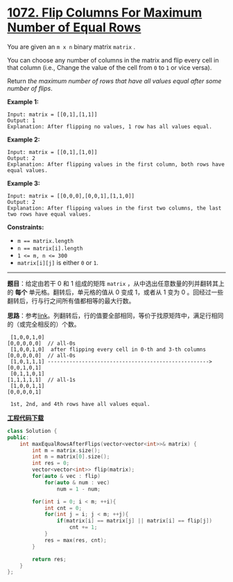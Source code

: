 # [1072. Flip Columns For Maximum Number of Equal Rows](https://leetcode.com/problems/flip-columns-for-maximum-number-of-equal-rows/)

You are given an `m x n` binary matrix `matrix` .

You can choose any number of columns in the matrix and flip every cell in that column (i.e., Change the value of the cell from `0` to `1` or vice versa).

Return *the maximum number of rows that have all values equal after some number of flips*.

**Example 1:**

```
Input: matrix = [[0,1],[1,1]]
Output: 1
Explanation: After flipping no values, 1 row has all values equal.
```

**Example 2:**

```
Input: matrix = [[0,1],[1,0]]
Output: 2
Explanation: After flipping values in the first column, both rows have equal values.
```

**Example 3:**

```
Input: matrix = [[0,0,0],[0,0,1],[1,1,0]]
Output: 2
Explanation: After flipping values in the first two columns, the last two rows have equal values.
```

**Constraints:**

* `m == matrix.length`
* `n == matrix[i].length`
* `1 <= m, n <= 300`
* `matrix[i][j]` is either `0` or `1`.

-----

**题目**：给定由若干 0 和 1 组成的矩阵 `matrix` ，从中选出任意数量的列并翻转其上的 **每个** 单元格。翻转后，单元格的值从 0 变成 1，或者从 1 变为 0 。回经过一些翻转后，行与行之间所有值都相等的最大行数。

**思路**：参考[link](https://leetcode.com/problems/flip-columns-for-maximum-number-of-equal-rows/discuss/303897/Java-easy-solution-%2B-explanation)。列翻转后，行的值要全部相同，等价于找原矩阵中，满足行相同的（或完全相反的）个数。

```
 [1,0,0,1,0]                                                       [0,0,0,0,0]  // all-0s
 [1,0,0,1,0]  after flipping every cell in 0-th and 3-th columns   [0,0,0,0,0]  // all-0s
 [1,0,1,1,1] ----------------------------------------------------> [0,0,1,0,1]
 [0,1,1,0,1]                                                       [1,1,1,1,1]  // all-1s
 [1,0,0,1,1]                                                       [0,0,0,0,1]

 1st, 2nd, and 4th rows have all values equal.
```

[**工程代码下载**](https://github.com/shenkh/leetcode)

``` cpp
class Solution {
public:
    int maxEqualRowsAfterFlips(vector<vector<int>>& matrix) {
        int m = matrix.size();
        int n = matrix[0].size();
        int res = 0;
        vector<vector<int>> flip(matrix);
        for(auto & vec : flip)
            for(auto & num : vec)
                num = 1 - num;

        for(int i = 0; i < m; ++i){
            int cnt = 0;
            for(int j = i; j < m; ++j){
                if(matrix[i] == matrix[j] || matrix[i] == flip[j])
                    cnt += 1;
            }
            res = max(res, cnt);
        }

        return res;
    }
};
```
